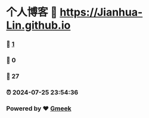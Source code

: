 # 个人博客 :link: https://Jianhua-Lin.github.io 
### :page_facing_up: [1](https://Jianhua-Lin.github.io/tag.html) 
### :speech_balloon: 0 
### :hibiscus: 27 
### :alarm_clock: 2024-07-25 23:54:36 
### Powered by :heart: [Gmeek](https://github.com/Meekdai/Gmeek)

